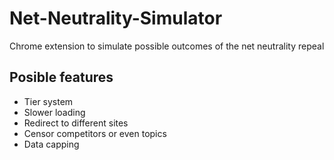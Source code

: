 # Net-Neutrality-Simulator
Chrome extension to simulate possible outcomes of the net neutrality repeal

## Posible features
- Tier system
- Slower loading
- Redirect to different sites
- Censor competitors or even topics
- Data capping